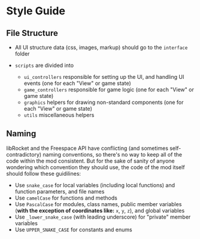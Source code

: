 # Style Guide

## File Structure

- All UI structure data (css, images, markup) should go to the `interface` folder

- `scripts` are divided into

  - `ui_controllers` responsible for setting up the UI, and handling UI events (one for each "View" or game state)
  - `game_controllers` responsible for game logic  (one for each "View" or game state)
  - `graphics` helpers for drawing non-standard components  (one for each "View" or game state)
  - `utils` miscellaneous helpers

## Naming

libRocket and the Freespace API have conflicting (and sometimes self-contradictory) naming conventions, so there's no way to keep all of the code within the mod consistent. But for the sake of sanity of anyone wondering which convention they should use, the code of the mod itself should follow these guidilines:

- Use `snake_case` for local variables (including local functions) and function parameters, and file names
- Use `camelCase` for functions and methods
- Use `PascalCase` for modules, class names, public member variables (**with the exception of coordinates like:** `x`, `y`, `z`), and global variables
- Use `_lower_snake_case` (with leading underscore) for "private" member variables
- Use `UPPER_SNAKE_CASE` for constants and enums